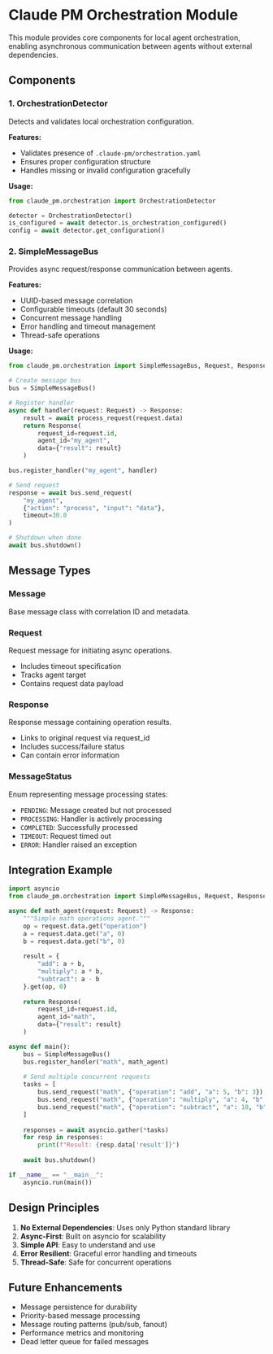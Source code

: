 # Claude PM Orchestration Module

This module provides core components for local agent orchestration, enabling asynchronous communication between agents without external dependencies.

## Components

### 1. OrchestrationDetector
Detects and validates local orchestration configuration.

**Features:**
- Validates presence of `.claude-pm/orchestration.yaml`
- Ensures proper configuration structure
- Handles missing or invalid configuration gracefully

**Usage:**
```python
from claude_pm.orchestration import OrchestrationDetector

detector = OrchestrationDetector()
is_configured = await detector.is_orchestration_configured()
config = await detector.get_configuration()
```

### 2. SimpleMessageBus
Provides async request/response communication between agents.

**Features:**
- UUID-based message correlation
- Configurable timeouts (default 30 seconds)
- Concurrent message handling
- Error handling and timeout management
- Thread-safe operations

**Usage:**
```python
from claude_pm.orchestration import SimpleMessageBus, Request, Response

# Create message bus
bus = SimpleMessageBus()

# Register handler
async def handler(request: Request) -> Response:
    result = await process_request(request.data)
    return Response(
        request_id=request.id,
        agent_id="my_agent",
        data={"result": result}
    )

bus.register_handler("my_agent", handler)

# Send request
response = await bus.send_request(
    "my_agent",
    {"action": "process", "input": "data"},
    timeout=30.0
)

# Shutdown when done
await bus.shutdown()
```

## Message Types

### Message
Base message class with correlation ID and metadata.

### Request
Request message for initiating async operations.
- Includes timeout specification
- Tracks agent target
- Contains request data payload

### Response
Response message containing operation results.
- Links to original request via request_id
- Includes success/failure status
- Can contain error information

### MessageStatus
Enum representing message processing states:
- `PENDING`: Message created but not processed
- `PROCESSING`: Handler is actively processing
- `COMPLETED`: Successfully processed
- `TIMEOUT`: Request timed out
- `ERROR`: Handler raised an exception

## Integration Example

```python
import asyncio
from claude_pm.orchestration import SimpleMessageBus, Request, Response

async def math_agent(request: Request) -> Response:
    """Simple math operations agent."""
    op = request.data.get("operation")
    a = request.data.get("a", 0)
    b = request.data.get("b", 0)
    
    result = {
        "add": a + b,
        "multiply": a * b,
        "subtract": a - b
    }.get(op, 0)
    
    return Response(
        request_id=request.id,
        agent_id="math",
        data={"result": result}
    )

async def main():
    bus = SimpleMessageBus()
    bus.register_handler("math", math_agent)
    
    # Send multiple concurrent requests
    tasks = [
        bus.send_request("math", {"operation": "add", "a": 5, "b": 3}),
        bus.send_request("math", {"operation": "multiply", "a": 4, "b": 7}),
        bus.send_request("math", {"operation": "subtract", "a": 10, "b": 4})
    ]
    
    responses = await asyncio.gather(*tasks)
    for resp in responses:
        print(f"Result: {resp.data['result']}")
    
    await bus.shutdown()

if __name__ == "__main__":
    asyncio.run(main())
```

## Design Principles

1. **No External Dependencies**: Uses only Python standard library
2. **Async-First**: Built on asyncio for scalability
3. **Simple API**: Easy to understand and use
4. **Error Resilient**: Graceful error handling and timeouts
5. **Thread-Safe**: Safe for concurrent operations

## Future Enhancements

- Message persistence for durability
- Priority-based message processing
- Message routing patterns (pub/sub, fanout)
- Performance metrics and monitoring
- Dead letter queue for failed messages